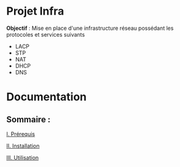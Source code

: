 # **Projet Infra**

**Objectif** : Mise en place d'une infrastructure réseau possédant les protocoles et services suivants
- LACP
- STP
- NAT
- DHCP
- DNS


# **Documentation**

## Sommaire :
[I. Prérequis](/Documentation/Prerequis.md)

[II. Installation](/Documentation/Installation.md)

[III. Utilisation](/Documentation/Utilisation.md)